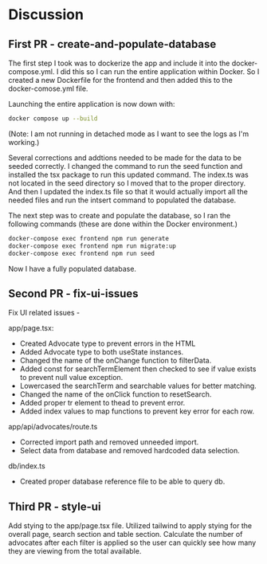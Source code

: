 # Discussion

## First PR - create-and-populate-database

The first step I took was to dockerize the app and include it into the docker-compose.yml.  I did this so I can run the entire application within Docker.  So I created a new Dockerfile for the frontend and then added this to the docker-comose.yml file.

Launching the entire application is now down with:
```bash
docker compose up --build
```
(Note: I am not running in detached mode as I want to see the logs as I'm working.)


Several corrections and addtions needed to be made for the data to be seeded correctly.  I changed the command to run the seed function and installed the tsx package to run this updated command.  The index.ts was not located in the seed directory so I moved that to the proper directory.  And then I updated the index.ts file so that it would actually import all the needed files and run the intsert command to populated the database.

The next step was to create and populate the database, so I ran the following commands (these are done within the Docker environment.)
```bash
docker-compose exec frontend npm run generate
docker-compose exec frontend npm run migrate:up
docker-compose exec frontend npm run seed
```

Now I have a fully populated database.

## Second PR - fix-ui-issues

Fix UI related issues - 

app/page.tsx:
- Created Advocate type to prevent errors in the HTML
- Added Advocate type to both useState instances.
- Changed the name of the onChange function to filterData.
- Added const for searchTermElement then checked to see if value exists to prevent null value exception.
- Lowercased the searchTerm and searchable values for better matching.
- Changed the name of the onClick function to resetSearch.
- Added proper tr element to thead to prevent error.
- Added index values to map functions to prevent key error for each row.

app/api/advocates/route.ts
- Corrected import path and removed unneeded import.
- Select data from database and removed hardcoded data selection.

db/index.ts
- Created proper database reference file to be able to query db.

## Third PR - style-ui

Add stying to the app/page.tsx file.  Utilized tailwind to apply stying for the overall page, search section and table section.  Calculate the number of advocates after each filter is applied so the user can quickly see how many they are viewing from the total available.